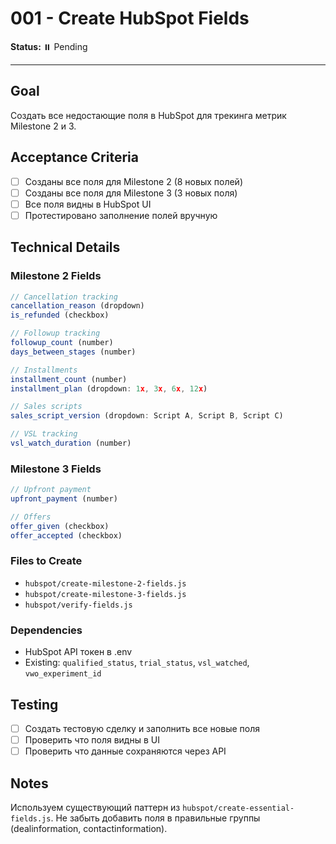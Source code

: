 # 001 - Create HubSpot Fields

**Status:** ⏸️ Pending

---

## Goal

Создать все недостающие поля в HubSpot для трекинга метрик Milestone 2 и 3.

## Acceptance Criteria

- [ ] Созданы все поля для Milestone 2 (8 новых полей)
- [ ] Созданы все поля для Milestone 3 (3 новых поля)
- [ ] Все поля видны в HubSpot UI
- [ ] Протестировано заполнение полей вручную

## Technical Details

### Milestone 2 Fields

```javascript
// Cancellation tracking
cancellation_reason (dropdown)
is_refunded (checkbox)

// Followup tracking
followup_count (number)
days_between_stages (number)

// Installments
installment_count (number)
installment_plan (dropdown: 1x, 3x, 6x, 12x)

// Sales scripts
sales_script_version (dropdown: Script A, Script B, Script C)

// VSL tracking
vsl_watch_duration (number)
```

### Milestone 3 Fields

```javascript
// Upfront payment
upfront_payment (number)

// Offers
offer_given (checkbox)
offer_accepted (checkbox)
```

### Files to Create
- `hubspot/create-milestone-2-fields.js`
- `hubspot/create-milestone-3-fields.js`
- `hubspot/verify-fields.js`

### Dependencies
- HubSpot API токен в .env
- Existing: `qualified_status`, `trial_status`, `vsl_watched`, `vwo_experiment_id`

## Testing

- [ ] Создать тестовую сделку и заполнить все новые поля
- [ ] Проверить что поля видны в UI
- [ ] Проверить что данные сохраняются через API

## Notes

Используем существующий паттерн из `hubspot/create-essential-fields.js`.
Не забыть добавить поля в правильные группы (dealinformation, contactinformation).
